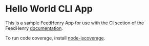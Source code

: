 Hello World CLI App
===================

This is a sample FeedHenry App for use with the CI section of the FeedHenry [documentation](http://docs.feedhenry.com/v2/testing_ci.html).

To run code coverage, install [node-jscoverage](https://github.com/visionmedia/node-jscoverage).
